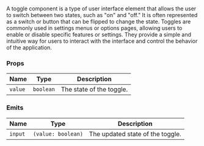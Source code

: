 # <flux-toggle/>

A toggle component is a type of user interface element that allows the user to switch between two
states, such as "on" and "off." It is often represented as a switch or button that can be flipped
to change the state. Toggles are commonly used in settings menus or options pages, allowing users
to enable or disable specific features or settings. They provide a simple and intuitive way for
users to interact with the interface and control the behavior of the application.

### Props

| Name    | Type      | Description              |
|---------|-----------|--------------------------|
| `value` | `boolean` | The state of the toggle. |

### Emits

| Name    | Type               | Description                      |
|---------|--------------------|----------------------------------|
| `input` | `(value: boolean)` | The updated state of the toggle. |
